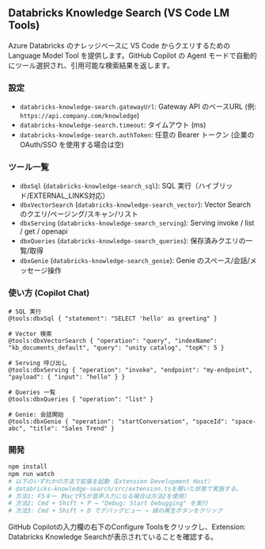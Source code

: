 ## Databricks Knowledge Search (VS Code LM Tools)

Azure Databricks のナレッジベースに VS Code からクエリするための Language Model Tool を提供します。GitHub Copilot の Agent モードで自動的にツール選択され、引用可能な検索結果を返します。

### 設定
- `databricks-knowledge-search.gatewayUrl`: Gateway API のベースURL (例: `https://api.company.com/knowledge`)
- `databricks-knowledge-search.timeout`: タイムアウト (ms)
- `databricks-knowledge-search.authToken`: 任意の Bearer トークン (企業の OAuth/SSO を使用する場合は空)

### ツール一覧
- `dbxSql` (`databricks-knowledge-search_sql`): SQL 実行（ハイブリッド/EXTERNAL_LINKS対応）
- `dbxVectorSearch` (`databricks-knowledge-search_vector`): Vector Search のクエリ/ページング/スキャン/リスト
- `dbxServing` (`databricks-knowledge-search_serving`): Serving invoke / list / get / openapi
- `dbxQueries` (`databricks-knowledge-search_queries`): 保存済みクエリの一覧/取得
- `dbxGenie` (`databricks-knowledge-search_genie`): Genie のスペース/会話/メッセージ操作
### 使い方 (Copilot Chat)
```
# SQL 実行
@tools:dbxSql { "statement": "SELECT 'hello' as greeting" }

# Vector 検索
@tools:dbxVectorSearch { "operation": "query", "indexName": "kb_documents_default", "query": "unity catalog", "topK": 5 }

# Serving 呼び出し
@tools:dbxServing { "operation": "invoke", "endpoint": "my-endpoint", "payload": { "input": "hello" } }

# Queries 一覧
@tools:dbxQueries { "operation": "list" }

# Genie: 会話開始
@tools:dbxGenie { "operation": "startConversation", "spaceId": "space-abc", "title": "Sales Trend" }
```

### 開発
```bash
npm install
npm run watch
# 以下のいずれかの方法で拡張を起動（Extension Development Host）
# databricks-knowledge-search/src/extension.tsを開いた状態で実施する。
# 方法1: F5キー（MacでF5が音声入力になる場合は方法2を使用）
# 方法2: Cmd + Shift + P → "Debug: Start Debugging" を実行
# 方法3: Cmd + Shift + D でデバッグビュー → 緑の再生ボタンをクリック
```

GitHub Copilotの入力欄の右下のConfigure Toolsをクリックし、Extension: Databricks Knowledge Searchが表示されていることを確認する。